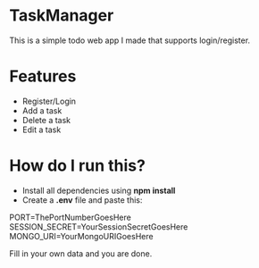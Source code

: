 # TaskManager
This is a simple todo web app I made that supports login/register.

# Features
- Register/Login
- Add a task
- Delete a task
- Edit a task

# How do I run this?
- Install all dependencies using <b>npm install</b>
- Create a <b>.env</b> file and paste this:

PORT=ThePortNumberGoesHere <br>
SESSION_SECRET=YourSessionSecretGoesHere <br>
MONGO_URI=YourMongoURIGoesHere

Fill in your own data and you are done.
  
